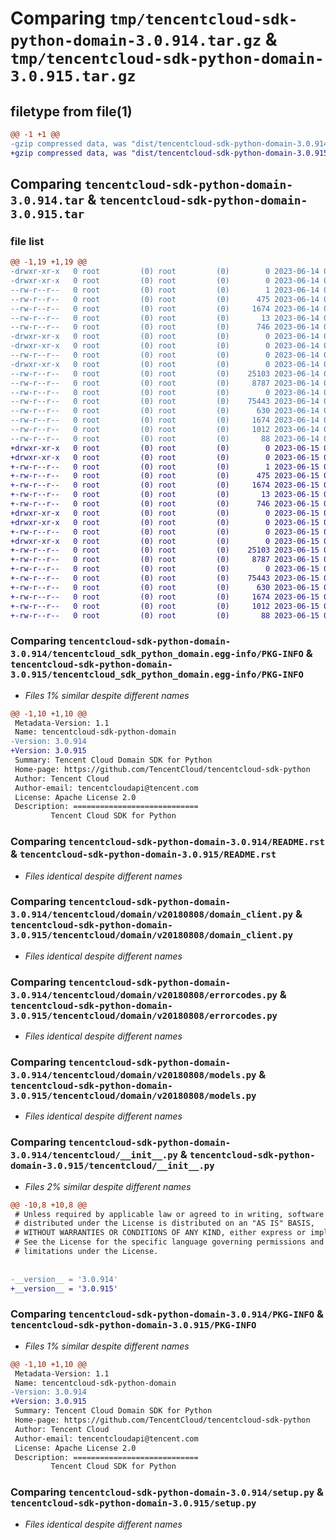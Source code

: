 # Comparing `tmp/tencentcloud-sdk-python-domain-3.0.914.tar.gz` & `tmp/tencentcloud-sdk-python-domain-3.0.915.tar.gz`

## filetype from file(1)

```diff
@@ -1 +1 @@
-gzip compressed data, was "dist/tencentcloud-sdk-python-domain-3.0.914.tar", last modified: Wed Jun 14 00:25:02 2023, max compression
+gzip compressed data, was "dist/tencentcloud-sdk-python-domain-3.0.915.tar", last modified: Thu Jun 15 00:24:09 2023, max compression
```

## Comparing `tencentcloud-sdk-python-domain-3.0.914.tar` & `tencentcloud-sdk-python-domain-3.0.915.tar`

### file list

```diff
@@ -1,19 +1,19 @@
-drwxr-xr-x   0 root         (0) root         (0)        0 2023-06-14 00:25:02.000000 tencentcloud-sdk-python-domain-3.0.914/
-drwxr-xr-x   0 root         (0) root         (0)        0 2023-06-14 00:25:02.000000 tencentcloud-sdk-python-domain-3.0.914/tencentcloud_sdk_python_domain.egg-info/
--rw-r--r--   0 root         (0) root         (0)        1 2023-06-14 00:25:02.000000 tencentcloud-sdk-python-domain-3.0.914/tencentcloud_sdk_python_domain.egg-info/dependency_links.txt
--rw-r--r--   0 root         (0) root         (0)      475 2023-06-14 00:25:02.000000 tencentcloud-sdk-python-domain-3.0.914/tencentcloud_sdk_python_domain.egg-info/SOURCES.txt
--rw-r--r--   0 root         (0) root         (0)     1674 2023-06-14 00:25:02.000000 tencentcloud-sdk-python-domain-3.0.914/tencentcloud_sdk_python_domain.egg-info/PKG-INFO
--rw-r--r--   0 root         (0) root         (0)       13 2023-06-14 00:25:02.000000 tencentcloud-sdk-python-domain-3.0.914/tencentcloud_sdk_python_domain.egg-info/top_level.txt
--rw-r--r--   0 root         (0) root         (0)      746 2023-06-14 00:25:01.000000 tencentcloud-sdk-python-domain-3.0.914/README.rst
-drwxr-xr-x   0 root         (0) root         (0)        0 2023-06-14 00:25:02.000000 tencentcloud-sdk-python-domain-3.0.914/tencentcloud/
-drwxr-xr-x   0 root         (0) root         (0)        0 2023-06-14 00:25:02.000000 tencentcloud-sdk-python-domain-3.0.914/tencentcloud/domain/
--rw-r--r--   0 root         (0) root         (0)        0 2023-06-14 00:25:01.000000 tencentcloud-sdk-python-domain-3.0.914/tencentcloud/domain/__init__.py
-drwxr-xr-x   0 root         (0) root         (0)        0 2023-06-14 00:25:02.000000 tencentcloud-sdk-python-domain-3.0.914/tencentcloud/domain/v20180808/
--rw-r--r--   0 root         (0) root         (0)    25103 2023-06-14 00:25:01.000000 tencentcloud-sdk-python-domain-3.0.914/tencentcloud/domain/v20180808/domain_client.py
--rw-r--r--   0 root         (0) root         (0)     8787 2023-06-14 00:25:01.000000 tencentcloud-sdk-python-domain-3.0.914/tencentcloud/domain/v20180808/errorcodes.py
--rw-r--r--   0 root         (0) root         (0)        0 2023-06-14 00:25:01.000000 tencentcloud-sdk-python-domain-3.0.914/tencentcloud/domain/v20180808/__init__.py
--rw-r--r--   0 root         (0) root         (0)    75443 2023-06-14 00:25:01.000000 tencentcloud-sdk-python-domain-3.0.914/tencentcloud/domain/v20180808/models.py
--rw-r--r--   0 root         (0) root         (0)      630 2023-06-14 00:25:01.000000 tencentcloud-sdk-python-domain-3.0.914/tencentcloud/__init__.py
--rw-r--r--   0 root         (0) root         (0)     1674 2023-06-14 00:25:02.000000 tencentcloud-sdk-python-domain-3.0.914/PKG-INFO
--rw-r--r--   0 root         (0) root         (0)     1012 2023-06-14 00:25:01.000000 tencentcloud-sdk-python-domain-3.0.914/setup.py
--rw-r--r--   0 root         (0) root         (0)       88 2023-06-14 00:25:02.000000 tencentcloud-sdk-python-domain-3.0.914/setup.cfg
+drwxr-xr-x   0 root         (0) root         (0)        0 2023-06-15 00:24:09.000000 tencentcloud-sdk-python-domain-3.0.915/
+drwxr-xr-x   0 root         (0) root         (0)        0 2023-06-15 00:24:09.000000 tencentcloud-sdk-python-domain-3.0.915/tencentcloud_sdk_python_domain.egg-info/
+-rw-r--r--   0 root         (0) root         (0)        1 2023-06-15 00:24:09.000000 tencentcloud-sdk-python-domain-3.0.915/tencentcloud_sdk_python_domain.egg-info/dependency_links.txt
+-rw-r--r--   0 root         (0) root         (0)      475 2023-06-15 00:24:09.000000 tencentcloud-sdk-python-domain-3.0.915/tencentcloud_sdk_python_domain.egg-info/SOURCES.txt
+-rw-r--r--   0 root         (0) root         (0)     1674 2023-06-15 00:24:09.000000 tencentcloud-sdk-python-domain-3.0.915/tencentcloud_sdk_python_domain.egg-info/PKG-INFO
+-rw-r--r--   0 root         (0) root         (0)       13 2023-06-15 00:24:09.000000 tencentcloud-sdk-python-domain-3.0.915/tencentcloud_sdk_python_domain.egg-info/top_level.txt
+-rw-r--r--   0 root         (0) root         (0)      746 2023-06-15 00:24:08.000000 tencentcloud-sdk-python-domain-3.0.915/README.rst
+drwxr-xr-x   0 root         (0) root         (0)        0 2023-06-15 00:24:09.000000 tencentcloud-sdk-python-domain-3.0.915/tencentcloud/
+drwxr-xr-x   0 root         (0) root         (0)        0 2023-06-15 00:24:09.000000 tencentcloud-sdk-python-domain-3.0.915/tencentcloud/domain/
+-rw-r--r--   0 root         (0) root         (0)        0 2023-06-15 00:24:08.000000 tencentcloud-sdk-python-domain-3.0.915/tencentcloud/domain/__init__.py
+drwxr-xr-x   0 root         (0) root         (0)        0 2023-06-15 00:24:09.000000 tencentcloud-sdk-python-domain-3.0.915/tencentcloud/domain/v20180808/
+-rw-r--r--   0 root         (0) root         (0)    25103 2023-06-15 00:24:08.000000 tencentcloud-sdk-python-domain-3.0.915/tencentcloud/domain/v20180808/domain_client.py
+-rw-r--r--   0 root         (0) root         (0)     8787 2023-06-15 00:24:08.000000 tencentcloud-sdk-python-domain-3.0.915/tencentcloud/domain/v20180808/errorcodes.py
+-rw-r--r--   0 root         (0) root         (0)        0 2023-06-15 00:24:08.000000 tencentcloud-sdk-python-domain-3.0.915/tencentcloud/domain/v20180808/__init__.py
+-rw-r--r--   0 root         (0) root         (0)    75443 2023-06-15 00:24:08.000000 tencentcloud-sdk-python-domain-3.0.915/tencentcloud/domain/v20180808/models.py
+-rw-r--r--   0 root         (0) root         (0)      630 2023-06-15 00:24:08.000000 tencentcloud-sdk-python-domain-3.0.915/tencentcloud/__init__.py
+-rw-r--r--   0 root         (0) root         (0)     1674 2023-06-15 00:24:09.000000 tencentcloud-sdk-python-domain-3.0.915/PKG-INFO
+-rw-r--r--   0 root         (0) root         (0)     1012 2023-06-15 00:24:08.000000 tencentcloud-sdk-python-domain-3.0.915/setup.py
+-rw-r--r--   0 root         (0) root         (0)       88 2023-06-15 00:24:09.000000 tencentcloud-sdk-python-domain-3.0.915/setup.cfg
```

### Comparing `tencentcloud-sdk-python-domain-3.0.914/tencentcloud_sdk_python_domain.egg-info/PKG-INFO` & `tencentcloud-sdk-python-domain-3.0.915/tencentcloud_sdk_python_domain.egg-info/PKG-INFO`

 * *Files 1% similar despite different names*

```diff
@@ -1,10 +1,10 @@
 Metadata-Version: 1.1
 Name: tencentcloud-sdk-python-domain
-Version: 3.0.914
+Version: 3.0.915
 Summary: Tencent Cloud Domain SDK for Python
 Home-page: https://github.com/TencentCloud/tencentcloud-sdk-python
 Author: Tencent Cloud
 Author-email: tencentcloudapi@tencent.com
 License: Apache License 2.0
 Description: ============================
         Tencent Cloud SDK for Python
```

### Comparing `tencentcloud-sdk-python-domain-3.0.914/README.rst` & `tencentcloud-sdk-python-domain-3.0.915/README.rst`

 * *Files identical despite different names*

### Comparing `tencentcloud-sdk-python-domain-3.0.914/tencentcloud/domain/v20180808/domain_client.py` & `tencentcloud-sdk-python-domain-3.0.915/tencentcloud/domain/v20180808/domain_client.py`

 * *Files identical despite different names*

### Comparing `tencentcloud-sdk-python-domain-3.0.914/tencentcloud/domain/v20180808/errorcodes.py` & `tencentcloud-sdk-python-domain-3.0.915/tencentcloud/domain/v20180808/errorcodes.py`

 * *Files identical despite different names*

### Comparing `tencentcloud-sdk-python-domain-3.0.914/tencentcloud/domain/v20180808/models.py` & `tencentcloud-sdk-python-domain-3.0.915/tencentcloud/domain/v20180808/models.py`

 * *Files identical despite different names*

### Comparing `tencentcloud-sdk-python-domain-3.0.914/tencentcloud/__init__.py` & `tencentcloud-sdk-python-domain-3.0.915/tencentcloud/__init__.py`

 * *Files 2% similar despite different names*

```diff
@@ -10,8 +10,8 @@
 # Unless required by applicable law or agreed to in writing, software
 # distributed under the License is distributed on an "AS IS" BASIS,
 # WITHOUT WARRANTIES OR CONDITIONS OF ANY KIND, either express or implied.
 # See the License for the specific language governing permissions and
 # limitations under the License.
 
 
-__version__ = '3.0.914'
+__version__ = '3.0.915'
```

### Comparing `tencentcloud-sdk-python-domain-3.0.914/PKG-INFO` & `tencentcloud-sdk-python-domain-3.0.915/PKG-INFO`

 * *Files 1% similar despite different names*

```diff
@@ -1,10 +1,10 @@
 Metadata-Version: 1.1
 Name: tencentcloud-sdk-python-domain
-Version: 3.0.914
+Version: 3.0.915
 Summary: Tencent Cloud Domain SDK for Python
 Home-page: https://github.com/TencentCloud/tencentcloud-sdk-python
 Author: Tencent Cloud
 Author-email: tencentcloudapi@tencent.com
 License: Apache License 2.0
 Description: ============================
         Tencent Cloud SDK for Python
```

### Comparing `tencentcloud-sdk-python-domain-3.0.914/setup.py` & `tencentcloud-sdk-python-domain-3.0.915/setup.py`

 * *Files identical despite different names*

